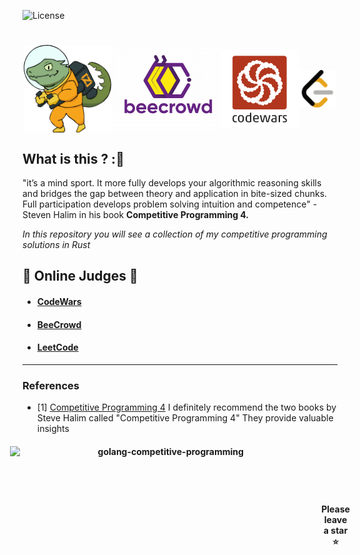![License](https://img.shields.io/badge/Code%20License-MIT-blue.svg)

<h1 align="center" style="display:flex; flex-direction: row; justify-content: center; align-items: center">

<img src="img/zig.png" height="140" align="center" alt="Zig" title="The Zig Programming Language">
<img src="img/beecrowd.webp" height="140" align="center" alt="Beecrowd" title="Beecrowd">
<img src ="img/codewars.webp" height="125" align="center" alt="codewars" title="CodeWars">
<img src ="img/leetcode.webp" height="60" align="center" alt="leetcode" title="LeetCode">

</h1>

## What is this ? ::lizard:

"it’s a mind sport. It more fully develops your algorithmic reasoning skills and bridges the gap between theory and application in bite-sized chunks. Full participation develops problem solving intuition and competence" - Steven Halim in his book **Competitive Programming 4.**

_In this repository you will see a collection of my competitive programming solutions in Rust_

## :balloon: Online Judges :balloon:

- #### [CodeWars](https://codewars.com/)
- #### [BeeCrowd](https://www.beecrowd.com/)
- #### [LeetCode](https://leetcode.com/)

---

### References

- [1] [Competitive Programming 4](https://cpbook.net/) I definitely recommend the two books by Steve Halim called "Competitive Programming 4" They provide valuable insights

<h4 align="center" style="display:flex; flex-direction: row; justify-content: center; align-items: center">

<img src="https://socialify.git.ci/luisbernardinello/golang-competitive-programming/image?language=1&name=1&owner=1&pattern=Solid&theme=Auto" alt="golang-competitive-programming" width="498" height="260" />

<p>
Please leave a star ⭐
</p>

</h4>
